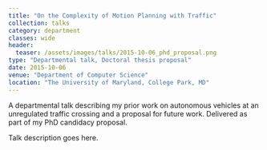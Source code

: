 ```yaml
---
title: "On the Complexity of Motion Planning with Traffic"
collection: talks
category: department
classes: wide
header: 
  teaser: /assets/images/talks/2015-10-06_phd_proposal.png
type: "Departmental talk, Doctoral thesis proposal"
date: 2015-10-06
venue: "Department of Computer Science"
location: "The University of Maryland, College Park, MD"
---
```


A departmental talk describing my prior work on autonomous vehicles at an unregulated traffic crossing and a proposal for future work.  Delivered as part of my PhD candidacy proposal.

Talk description goes here.